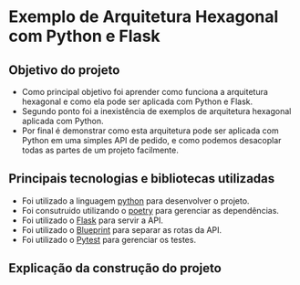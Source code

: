 # Exemplo de Arquitetura Hexagonal com Python e Flask

## Objetivo do projeto
- Como principal objetivo foi aprender como funciona a arquitetura hexagonal e como ela pode ser aplicada com Python e Flask.
- Segundo ponto foi a inexistência de exemplos de arquitetura hexagonal aplicada com Python.
- Por final é demonstrar como esta arquitetura pode ser aplicada com Python em uma simples API de pedido, e como podemos desacoplar todas as partes de um projeto facilmente.

## Principais tecnologias e bibliotecas utilizadas
- Foi utilizado a linguagem [python](https://www.python.org/) para desenvolver o projeto.
- Foi consutruido utilizando o [poetry](https://poetry.eustace.io/) para gerenciar as dependências.
- Foi utilizado o [Flask](https://flask.palletsprojects.com/) para servir a API.
- Foi utilizado o [Blueprint](https://flask.palletsprojects.com/en/1.1.x/blueprints/) para separar as rotas da API.
- Foi utilizado o [Pytest](https://pytest.org/) para gerenciar os testes.


## Explicação da construção do projeto



